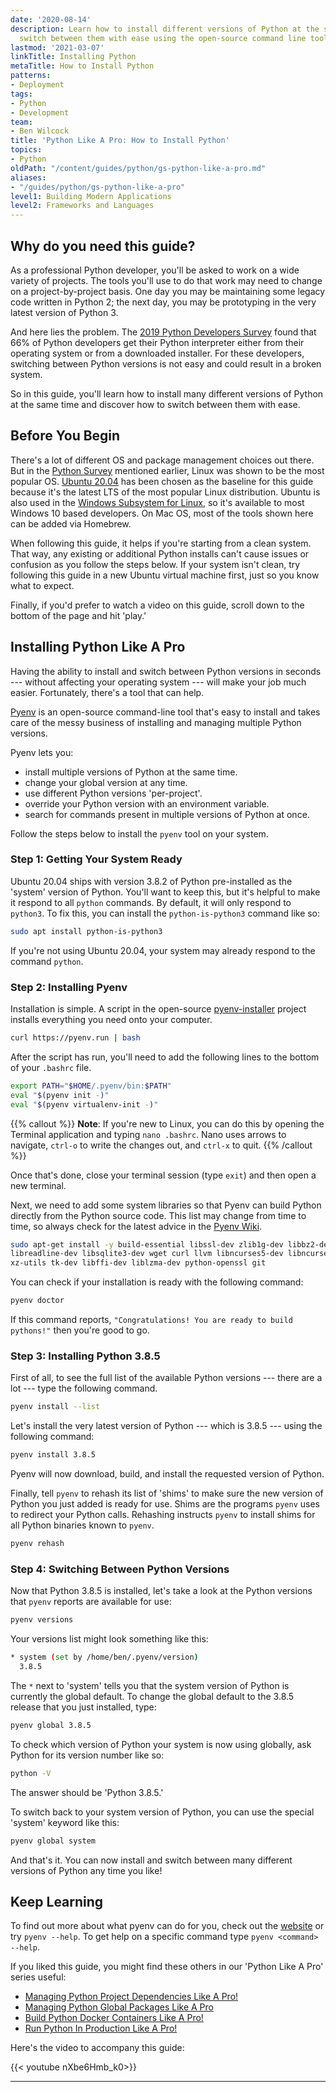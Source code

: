 ```yaml
---
date: '2020-08-14'
description: Learn how to install different versions of Python at the same time and
  switch between them with ease using the open-source command line tool Pyenv.
lastmod: '2021-03-07'
linkTitle: Installing Python
metaTitle: How to Install Python
patterns:
- Deployment
tags:
- Python
- Development
team:
- Ben Wilcock
title: 'Python Like A Pro: How to Install Python'
topics:
- Python
oldPath: "/content/guides/python/gs-python-like-a-pro.md"
aliases:
- "/guides/python/gs-python-like-a-pro"
level1: Building Modern Applications
level2: Frameworks and Languages
---
```


## Why do you need this guide?

As a professional Python developer, you'll be asked to work on a wide variety of projects. The tools you'll use to do that work may need to change on a project-by-project basis. One day you may be maintaining some legacy code written in Python 2; the next day, you may be prototyping in the very latest version of Python 3.

And here lies the problem. The [2019 Python Developers Survey][survey] found that 66% of Python developers get their Python interpreter either from their operating system or from a downloaded installer. For these developers, switching between Python versions is not easy and could result in a broken system.

So in this guide, you'll learn how to install many different versions of Python at the same time and discover how to switch between them with ease.

## Before You Begin

There's a lot of different OS and package management choices out there.  But in the [Python Survey][survey] mentioned earlier, Linux was shown to be the most popular OS. [Ubuntu 20.04][ubuntu] has been chosen as the baseline for this guide because it's the latest LTS of the most popular Linux distribution. Ubuntu is also used in the [Windows Subsystem for Linux][wsl], so it's available to most Windows 10 based developers. On Mac OS, most of the tools shown here can be added via Homebrew.

When following this guide, it helps if you're starting from a clean system. That way, any existing or additional Python installs can't cause issues or confusion as you follow the steps below. If your system isn't clean, try following this guide in a new Ubuntu virtual machine first, just so you know what to expect.

Finally, if you'd prefer to watch a video on this guide, scroll down to the bottom of the page and hit 'play.'

## Installing Python Like A Pro

Having the ability to install and switch between Python versions in seconds --- without affecting your operating system --- will make your job much easier. Fortunately, there's a tool that can help.

[Pyenv][pyenv] is an open-source command-line tool that's easy to install and takes care of the messy business of installing and managing multiple Python versions.

Pyenv lets you:

 - install multiple versions of Python at the same time.
 - change your global version at any time.
 - use different Python versions 'per-project'.
 - override your Python version with an environment variable.
 - search for commands present in multiple versions of Python at once.

Follow the steps below to install the `pyenv` tool on your system.

### Step 1: Getting Your System Ready

Ubuntu 20.04 ships with version 3.8.2 of Python pre-installed as the 'system' version of Python. You'll want to keep this, but it's helpful to make it respond to all `python` commands. By default, it will only respond to `python3`. To fix this, you can install the `python-is-python3` command like so:

```bash
sudo apt install python-is-python3
```

If you're not using Ubuntu 20.04, your system may already respond to the command `python`.

### Step 2: Installing Pyenv

Installation is simple. A script in the open-source [pyenv-installer][pyenv-installer] project installs everything you need onto your computer.

```bash
curl https://pyenv.run | bash
```

After the script has run, you'll need to add the following lines to the bottom of your `.bashrc` file. 

```bash
export PATH="$HOME/.pyenv/bin:$PATH"
eval "$(pyenv init -)"
eval "$(pyenv virtualenv-init -)"
```
{{% callout %}}
**Note**: If you're new to Linux, you can do this by opening the Terminal application and typing `nano .bashrc`. Nano uses arrows to navigate, `ctrl-o` to write the changes out, and `ctrl-x` to quit.
{{% /callout %}}

Once that's done, close your terminal session (type `exit`) and then open a new terminal. 

Next, we need to add some system libraries so that Pyenv can build Python directly from the Python source code. This list may change from time to time, so always check for the latest advice in the [Pyenv Wiki][pyenv-prereqs].

```bash
sudo apt-get install -y build-essential libssl-dev zlib1g-dev libbz2-dev \
libreadline-dev libsqlite3-dev wget curl llvm libncurses5-dev libncursesw5-dev \
xz-utils tk-dev libffi-dev liblzma-dev python-openssl git
```

You can check if your installation is ready with the following command:

```bash
pyenv doctor
```

If this command reports, `"Congratulations! You are ready to build pythons!"` then you're good to go.

### Step 3: Installing Python 3.8.5

First of all, to see the full list of the available Python versions --- there are a lot --- type the following command.

```bash
pyenv install --list
```

Let's install the very latest version of Python --- which is 3.8.5 --- using the following command:

```bash
pyenv install 3.8.5
```

Pyenv will now download, build, and install the requested version of Python. 

Finally, tell `pyenv` to rehash its list of 'shims' to make sure the new version of Python you just added is ready for use. Shims are the programs `pyenv` uses to redirect your Python calls. Rehashing instructs `pyenv` to install shims for all Python binaries known to `pyenv`.

```bash
pyenv rehash
```


### Step 4: Switching Between Python Versions

Now that Python 3.8.5 is installed, let's take a look at the Python versions that `pyenv` reports are available for use:

```bash
pyenv versions
```

Your versions list might look something like this:

```bash
* system (set by /home/ben/.pyenv/version)
  3.8.5
```

The `*` next to 'system' tells you that the system version of Python is currently the global default. To change the global default to the 3.8.5 release that you just installed, type:

```bash
pyenv global 3.8.5
```

To check which version of Python your system is now using globally, ask Python for its version number like so:

```bash
python -V
```

The answer should be 'Python 3.8.5.'

To switch back to your system version of Python, you can use the special 'system' keyword like this:

```bash
pyenv global system
```

And that's it. You can now install and switch between many different versions of Python any time you like!

## Keep Learning

To find out more about what pyenv can do for you, check out the [website][pyenv] or try `pyenv --help`. To get help on a specific command type `pyenv <command> --help`.

If you liked this guide, you might find these others in our 'Python Like A Pro' series useful:

- [Managing Python Project Dependencies Like A Pro!][gs-pyenv-venv]
- [Managing Python Global Packages Like A Pro][gs-pipx]
- [Build Python Docker Containers Like A Pro!][gs-cnb]
- [Run Python In Production Like A Pro!][gs-cf]

Here's the video to accompany this guide:

{{< youtube nXbe6Hmb_k0>}}

---
[survey]: https://www.jetbrains.com/lp/python-developers-survey-2019/
[wsl]: https://ubuntu.com/wsl
[ubuntu]: https://ubuntu.com/download/desktop
[sunset]: https://www.python.org/doc/sunset-python-2/
[pyenv]: https://github.com/pyenv/pyenv
[pyenv-installer]: https://github.com/pyenv/pyenv-installer
[pyenv-prereqs]: https://github.com/pyenv/pyenv/wiki/Common-build-problems
[cnb]: /guides/python/cnb-gs-python

[gs-pyenv]: /guides/python/gs-python-like-a-pro
[gs-pyenv-venv]: /guides/python/gs-managing-python-packages
[gs-pipx]: /guides/python/gs-python-installing-global-packages
[gs-cnb]: /guides/python/cnb-gs-python
[gs-cf]: /guides/python/cf-gs